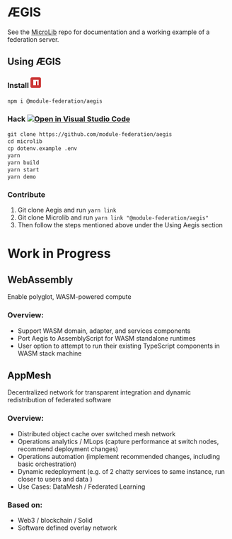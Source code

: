 # ÆGIS

See the [MicroLib](https://github.com/module-federation/MicroLib) repo for documentation and a working example of a federation server.


## Using ÆGIS

### Install [<img src="https://github.com/tysonrm/cluster-rolling-restart/blob/main/npm-tile.png">](https://www.npmjs.com/package/@module-federation/aegis)
```shell
npm i @module-federation/aegis
```

### Hack [![Open in Visual Studio Code](https://open.vscode.dev/badges/open-in-vscode.svg)](https://open.vscode.dev/module-federation/aegis)

```shell
git clone https://github.com/module-federation/aegis
cd microlib
cp dotenv.example .env
yarn
yarn build
yarn start
yarn demo
```

### Contribute
1) Git clone Aegis and run `yarn link`
2) Git clone Microlib and run `yarn link "@module-federation/aegis"`
3) Then follow the steps mentioned above under the Using Aegis section


# Work in Progress

## WebAssembly
Enable polyglot, WASM-powered compute 

### Overview:
- Support WASM domain, adapter, and services components
- Port Aegis to AssemblyScript for WASM standalone runtimes
- User option to attempt to run their existing TypeScript components in WASM stack machine

## AppMesh 
Decentralized network for transparent integration and dynamic redistribution of federated software

### Overview:
- Distributed object cache over switched mesh network 
- Operations analytics / MLops (capture performance at switch nodes, recommend deployment changes)
- Operations automation (implement recommended changes, including basic orchestration)
- Dynamic redeployment (e.g. of 2 chatty services to same instance, run closer to users and data )
- Use Cases: DataMesh / Federated Learning

### Based on:
- Web3 / blockchain / Solid
- Software defined overlay network
